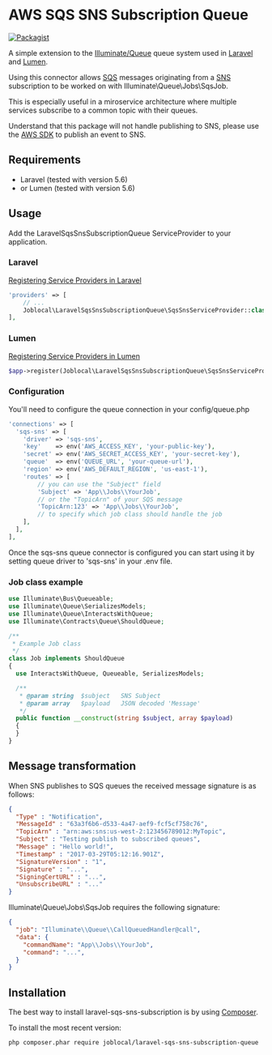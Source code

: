 # AWS SQS SNS Subscription Queue

[![Packagist](https://img.shields.io/packagist/dt/doctrine/orm.svg)](https://packagist.org/packages/joblocal/laravel-sqs-sns-subscription-queue)

A simple extension to the [Illuminate/Queue](https://github.com/illuminate/queue) queue system used in [Laravel](https://laravel.com) and [Lumen](https://lumen.laravel.com/).

Using this connector allows [SQS](https://aws.amazon.com/sqs/) messages originating from a [SNS](https://aws.amazon.com/sns/) subscription to be worked on with Illuminate\Queue\Jobs\SqsJob.

This is especially useful in a miroservice architecture where multiple services subscribe to a common topic with their queues.

Understand that this package will not handle publishing to SNS, please use the [AWS SDK](https://aws.amazon.com/sdk-for-php/) to publish an event to SNS.


## Requirements

-   Laravel (tested with version 5.6)
-   or Lumen (tested with version 5.6)


## Usage

Add the LaravelSqsSnsSubscriptionQueue ServiceProvider to your application.


### Laravel
[Registering Service Providers in Laravel](https://laravel.com/docs/5.6/providers#registering-providers)
```php
'providers' => [
    // ...
    Joblocal\LaravelSqsSnsSubscriptionQueue\SqsSnsServiceProvider::class,
],
```

### Lumen
[Registering Service Providers in Lumen](https://lumen.laravel.com/docs/5.6/providers#registering-providers)
```php
$app->register(Joblocal\LaravelSqsSnsSubscriptionQueue\SqsSnsServiceProvider::class);
```


### Configuration

You'll need to configure the queue connection in your config/queue.php

```php
'connections' => [
  'sqs-sns' => [
    'driver' => 'sqs-sns',
    'key'    => env('AWS_ACCESS_KEY', 'your-public-key'),
    'secret' => env('AWS_SECRET_ACCESS_KEY', 'your-secret-key'),
    'queue'  => env('QUEUE_URL', 'your-queue-url'),
    'region' => env('AWS_DEFAULT_REGION', 'us-east-1'),
    'routes' => [
        // you can use the "Subject" field
        'Subject' => 'App\\Jobs\\YourJob',
        // or the "TopicArn" of your SQS message
        'TopicArn:123' => 'App\\Jobs\\YourJob',
        // to specify which job class should handle the job
    ],
  ],
],
```

Once the sqs-sns queue connector is configured you can start
using it by setting queue driver to 'sqs-sns' in your .env file.


### Job class example

```php
use Illuminate\Bus\Queueable;
use Illuminate\Queue\SerializesModels;
use Illuminate\Queue\InteractsWithQueue;
use Illuminate\Contracts\Queue\ShouldQueue;

/**
 * Example Job class
 */
class Job implements ShouldQueue
{
  use InteractsWithQueue, Queueable, SerializesModels;

  /**
   * @param string  $subject   SNS Subject
   * @param array   $payload   JSON decoded 'Message'
   */
  public function __construct(string $subject, array $payload)
  {
  }
}
```

## Message transformation

When SNS publishes to SQS queues the received message signature is as follows:

```json
{
  "Type" : "Notification",
  "MessageId" : "63a3f6b6-d533-4a47-aef9-fcf5cf758c76",
  "TopicArn" : "arn:aws:sns:us-west-2:123456789012:MyTopic",
  "Subject" : "Testing publish to subscribed queues",
  "Message" : "Hello world!",
  "Timestamp" : "2017-03-29T05:12:16.901Z",
  "SignatureVersion" : "1",
  "Signature" : "...",
  "SigningCertURL" : "...",
  "UnsubscribeURL" : "..."
} 
```

Illuminate\Queue\Jobs\SqsJob requires the following signature:

```json
{
  "job": "Illuminate\\Queue\\CallQueuedHandler@call",
  "data": {
    "commandName": "App\\Jobs\\YourJob",
    "command": "...",
  }
}
```


## Installation

The best way to install laravel-sqs-sns-subscription is by using [Composer](http://getcomposer.org/).

To install the most recent version:
```sh
php composer.phar require joblocal/laravel-sqs-sns-subscription-queue
```

